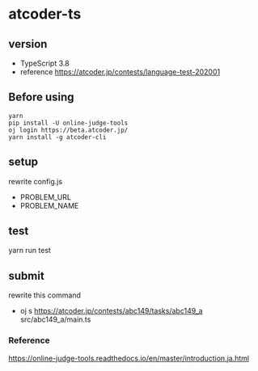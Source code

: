 # atcoder-ts

## version

- TypeScript 3.8
- reference https://atcoder.jp/contests/language-test-202001

## Before using

```
yarn
pip install -U online-judge-tools
oj login https://beta.atcoder.jp/
yarn install -g atcoder-cli
```

## setup

rewrite config.js

- PROBLEM_URL
- PROBLEM_NAME

## test

yarn run test

## submit

rewrite this command

- oj s https://atcoder.jp/contests/abc149/tasks/abc149_a src/abc149_a/main.ts

### Reference

https://online-judge-tools.readthedocs.io/en/master/introduction.ja.html
